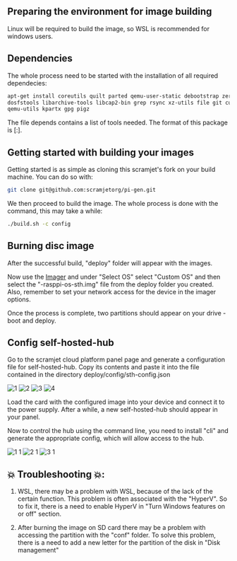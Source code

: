 ## Preparing the environment for image building

Linux will be required to build the image, so WSL is recommended for windows users.


## Dependencies
The whole process need to be started with the installation of all required dependecies:


```bash
apt-get install coreutils quilt parted qemu-user-static debootstrap zerofree zip \
dosfstools libarchive-tools libcap2-bin grep rsync xz-utils file git curl bc \
qemu-utils kpartx gpg pigz
```

The file depends contains a list of tools needed. The format of this package is <tool>[:<debian-package>].


## Getting started with building your images

Getting started is as simple as cloning this scramjet's fork on your build machine. You can do so with:

```bash
git clone git@github.com:scramjetorg/pi-gen.git
```

We then proceed to build the image. The whole process is done with the command, this may take a while:



```bash
./build.sh -c config 
```

## Burning disc image 
After the successful build, "deploy" folder will appear with the images.

Now use the [Imager](https://www.raspberrypi.com/software/) and under "Select OS" select "Custom OS" and then select the "<date>-rasppi-os-sth.img" file from the deploy folder you created.
Also, remember to set your network access for the device in the imager options.

Once the process is complete, two partitions should appear on your drive - boot and deploy.

## Config self-hosted-hub

Go to the scramjet cloud platform panel page and generate a configuration file for self-hosted-hub. Copy its contents and paste it into the file contained in the directory deploy/config/sth-config.json

![1](https://github.com/gzukowski/symulacjaPython/assets/85632612/07b14df4-6b0d-4646-8cc7-f7c36d0067aa)
![2](https://github.com/gzukowski/symulacjaPython/assets/85632612/738dcc53-c9e8-436d-abff-1b48dbf429e5)
![3](https://github.com/gzukowski/symulacjaPython/assets/85632612/b00f6a9e-d465-428e-a05b-0346ceaca1c3)
![4](https://github.com/gzukowski/symulacjaPython/assets/85632612/204ef88b-e121-4c67-bfd8-679f2a66551a)


Load the card with the configured image into your device and connect it to the power supply. After a while, a new self-hosted-hub should appear in your panel.


Now to control the hub using the command line, you need to install "cli" and generate the appropriate config, which will allow access to the hub.

![1 1](https://github.com/gzukowski/symulacjaPython/assets/85632612/7b42338e-8f2a-40aa-8341-81f9d3ce1912)
![2 1](https://github.com/gzukowski/symulacjaPython/assets/85632612/b690c34f-b592-467b-817a-4e21ccdfd2f0)
![3 1](https://github.com/gzukowski/symulacjaPython/assets/85632612/cfb948d2-2f02-4b8a-811a-c36fa9623a36)







## :boom: Troubleshooting :boom:: 
1. WSL, there may be a problem with WSL, because of the lack of the certain function. This problem is often associated with the "HyperV".
So to fix it, there is a need to enable HyperV in "Turn Windows features on or off" section.

2. After burning the image on SD card there may be a problem with accessing the partition with the "conf" folder. To solve this problem, there is a need
to add a new letter for the partition of the disk in "Disk management"
